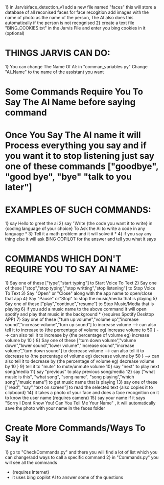 1} in Jarvis\face_detection_v1 add a new file named "faces" this will store a database of all reconised faces for face recogition add images with the name of photo as the name of the person, The AI also does this automatically if the person is not recognised
2} create a text file "BING_COOKIES.txt" in the Jarvis File and enter you bing cookies in it (optional)

# THINGS JARVIS CAN DO:
1} You can change The Name Of AI: in "comman_variables.py" Change "Ai_Name" to the name of the assistant you want

# Some Commands Require You To Say The AI Name before saying command
# Once You Say The AI name it will Process everything you say and if you want it to stop listening just say one of these commands ["goodbye", "good bye", "bye" "talk to you later"]

# EXAMPLES OF SUCH COMMANDS:
1} say Hello to greet the ai
2} say "Write {the code you want it to write} in {coding language of your choice} To Ask the Ai to write a code in any language *
3} Tell it a math problem and it will solve it  *
4} if you say any thing else it will ask BING COPILOT for the answer and tell you what it says

# COMMANDS WHICH DON'T REQUIRE YOU TO SAY AI NAME:
1} Say one of these ["type","start typing"] to Start Voice To Text
2} Say one of these ["stop","stop typing","stop writting","stop listening"] to Stop Voice To Text
3} Say "Open" or "Close" along with the app name to open/close that app
4} Say "Pause" or"Stop" to stop the music/media that is playing
5} Say one of these ["play","continue","resume"] to Stop Music/Media that is playing
6} if you add a music name to the above command it will open spotify and play that music in the background * {requires Spotify Desktop APP}
7} Say one of these ["turn up volume","volume up","increase sound","increase volume","turn up sound"] to increase volume 
--> can also tell it to increase to {the percentage of volume eg) increase volume to 50 }
--> can also tell it to increase by {the percentage of volume eg) increase volume by 10 }
8} Say one of these ["turn down volume","volume down","lower sound","lower volume","increase sound","increase volume","turn down sound"] to decrease volume
--> can also tell it to decrease to {the percentage of volume eg) decrease volume by 50 }
--> can also tell it to decrease by {the percentage of volume eg) decrease volume by 10 }
9} tell it to "mute" to mute/unmute volume
10} say "next" to play next song/media
11} say "previous" to play previous song/media
12} say ["what music is this", "what song", "song name", "song playing","which song","music name"] to get music name that is playing
13} say one of these ["read", "say","text on screen"] to read the selected text {also copies it to clipboard}
14} it takes a photo of your face and does a face recognition on it to know the user name {requires camera}
15} say your name if it says "Sorry I Dont Know You! Can You Tell Me Your Name" , it will automatically save the photo with your name in the faces folder

# Create More Commands/Ways To Say it
1} go to "CheckCommands.py" and there you will find a lot of list which you can change/add ways to call a specific command
2} in "Commands.py" you will see all the commands

* {requires internet}
* it uses bing copilot AI to answer some of the questions
